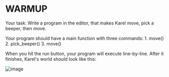 # WARMUP

Your task: Write a program in the editor, that makes Karel move, pick a beeper, then move.

Your program should have a main function with three commands:
    1. move()
    2. pick_beeper()
    3. move()

When you hit the run button, your program will execute line-by-line. After it finishes, Karel's world should look like this:

![image](https://github.com/user-attachments/assets/ad90eff1-734d-40b4-bb11-377bd18ccd04)

